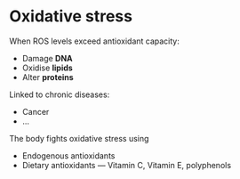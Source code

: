 # Oxidative stress

When ROS levels exceed antioxidant capacity:
* Damage **DNA**
* Oxidise **lipids**
* Alter **proteins**

Linked to chronic diseases:
* Cancer
* ...

The body fights oxidative stress using
* Endogenous antioxidants
* Dietary antioxidants — Vitamin C, Vitamin E, polyphenols
